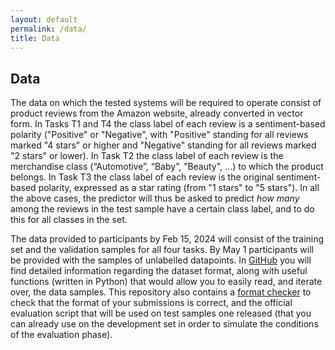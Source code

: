```yaml
---
layout: default
permalink: /data/
title: Data
---
```


## Data

<!-- BEGIN COMMENTED BLOCK
The dataset **is now public** and accessible via [Zenodo](https://doi.org/10.5281/zenodo.5734464)!
END COMMENTED BLOCK -->

The data on which the tested systems will be required to operate consist of product reviews from the Amazon website, already converted in vector form. 
In Tasks T1 and T4 the class label of each review is a sentiment-based polarity ("Positive" or "Negative", with "Positive" standing for all reviews marked "4 stars" or higher and "Negative" standing for all reviews marked "2 stars" or lower).
In Task T2 the class label of each review is the merchandise class (“Automotive”, “Baby”, "Beauty", ...) to which the product belongs.
In Task T3 the class label of each review is the original sentiment-based polarity, expressed as a star rating (from "1 stars" to "5 stars").
In all the above cases, the predictor will thus be asked to predict *how many* among the reviews in the test sample have a certain class label, and to do this for all classes in the set.

The data provided to participants by Feb 15, 2024 will consist of the training set and the validation samples for all four tasks. By May 1 participants will be provided with the samples of unlabelled datapoints. 
In [GitHub](https://github.com/HLT-ISTI/LeQua2022_scripts) you will find detailed information regarding the dataset format, along with useful functions (written in Python) that would allow you to easily read, and iterate over, the data samples. This repository also contains a [format checker](https://github.com/HLT-ISTI/LeQua2022_scripts/blob/main/format_checker.py) to check that the format of your submissions is correct, and the official evaluation script that will be used on test samples one released (that you can already use on the development set in order to simulate the conditions of the evaluation phase).
